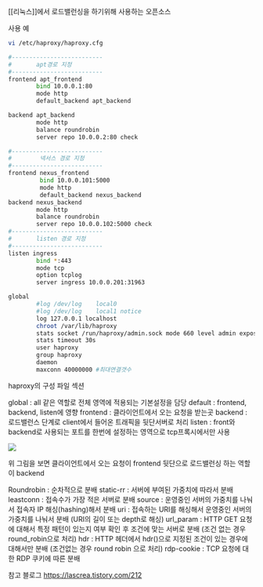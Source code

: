 
[[리눅스]]에서 로드밸런싱을 하기위해 사용하는 오픈소스

사용 예
```bash
vi /etc/haproxy/haproxy.cfg

#--------------------------
#       apt경로 지정
#--------------------------
frontend apt_frontend
        bind 10.0.0.1:80
        mode http
        default_backend apt_backend

backend apt_backend
        mode http
        balance roundrobin
        server repo 10.0.0.2:80 check

#--------------------------
#        넥서스 경로 지정
#--------------------------
frontend nexus_frontend
         bind 10.0.0.101:5000
         mode http
         default_backend nexus_backend
backend nexus_backend
        mode http
        balance roundrobin
        server repo 10.0.0.102:5000 check
#--------------------------
#       listen 경로 지정
#--------------------------
listen ingress
        bind *:443
        mode tcp
        option tcplog
        server ingress 10.0.0.201:31963
```

```bash
global
        #log /dev/log    local0
        #log /dev/log    local1 notice
        log 127.0.0.1 localhost
        chroot /var/lib/haproxy
        stats socket /run/haproxy/admin.sock mode 660 level admin expose-fd listeners
        stats timeout 30s
        user haproxy
        group haproxy
        daemon
        maxconn 40000000 #최대연결갯수 
```
haproxy의 구성 파일 섹션

global : all 같은 역할로 전체 영역에 적용되는 기본설정을 담당
default : frontend, backend, listen에 영향
frontend : 클라이언트에서 오는 요청을 받는곳
backend : 로드밸런스 단계로 client에서 들어온 트래픽을  뒷단서버로 처리
listen : front와 backend로 사용되는 포트를 한번에 설정하는 영역으로 tcp프록시에서만 사용


![](https://i.imgur.com/dtawo1h.png)

위 그림을 보면 클라이언트에서 오는 요청이 frontend
	뒷단으로 로드밸런싱 하는 역할이 backend



Roundrobin : 순차적으로 분배
static-rr : 서버에 부여된 가중치에 따라서 분배
leastconn : 접속수가 가장 적은 서버로 분배
source : 운영중인 서버의 가중치를 나눠서 접속자 IP 해싱(hashing)해서 분배
uri : 접속하는 URI를 해싱해서 운영중인 서버의 가중치를 나눠서 분배 (URI의 길이 또는 depth로 해싱)
url_param : HTTP GET 요청에 대해서 특정 패턴이 있는지 여부 확인 후 조건에 맞는 서버로 분배 (조건 없는 경우 round_robin으로 처리)
hdr : HTTP 헤더에서 hdr(<name>)으로 지정된 조건이 있는 경우에 대해서만 분배 (조건없는 경우 round robin 으로 처리)
rdp-cookie : TCP 요청에 대한 RDP 쿠키에 따른 분배


참고 블로그 
https://lascrea.tistory.com/212


